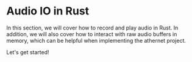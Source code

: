 # Audio IO in Rust

In this section, we will cover how to record and play audio in Rust. In addition, we will also cover how to interact with raw audio buffers in memory, which can be helpful when implementing the athernet project.

Let's get started!

